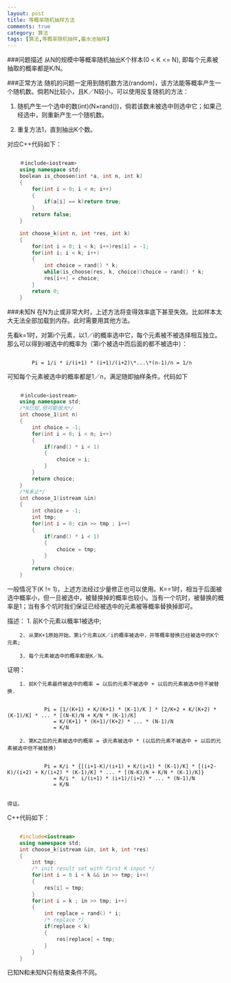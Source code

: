 ```yaml
---
layout: post
title: 等概率随机抽样方法
comments: true
category: 算法
tags: [算法,等概率随机抽样,蓄水池抽样]
---
```


###问题描述
从N的规模中等概率随机抽出K个样本(0 < K <= N), 即每个元素被抽取的概率都是K/N。

###正常方法
随机的问题一定用到随机数方法(random)，该方法能等概率产生一个随机数。倘若N比较小，且K／N较小，可以使用反复随机的方法：

1. 随机产生一个选中的数(int)(N×rand())，倘若该数未被选中则选中它；如果己经选中，则重新产生一个随机数。

2. 重复方法1，直到抽出K个数。

对应C++代码如下：

```C++

	＃include<iostream>
	using namespace std;
    boolean is_choosen(int *a, int n, int k)
    {
        for(int i = 0; i < n; i++)
        {
	        if(a[i] == k)return true;
        }
        return false;
    }

	int choose_k(int n, int *res, int k)
	{
	    for(int i = 0; i < k; i++)res[i] = -1;
		for(int i; i < k; i++)
		{
			int choice = rand() * k;
			while(is_choose(res, k, choice))choice = rand() * k;
			res[i++] = choice;
		}
		return 0;
	}

```

###未知N
在N为止或非常大时，上述方法将变得效率底下甚至失效。比如样本太大无法全部加载到内存。此时需要用其他方法。

先看k=1时，对第i个元素，以1／i的概率选中它，每个元素被不被选择相互独立。那么可以得到i被选中的概率为（第i个被选中而后面的都不被选中）：

```shell

		Pi = 1/i * i/(i+1) * (i+1)/(i+2)\*...\*(n-1)/n = 1/n

```

可知每个元素被选中的概率都是1／n，满足随即抽样条件。代码如下

```C++

	＃inlcude<iostream>
	using namespace std;
	/*N已知,但可能很大*/
	int choose_1(int n)
	{
		int choice = -1;
		for(int i = 0; i < n; i++)
		{
			if(rand() * i < 1)
			{
				choice = i;
			}
		}
		return choice;
	}
	/*N未止*/
	int choose_1(istream &in)
	{
		int choice = -1;
		int tmp;
		for(int i = 0; cin >> tmp ; i++)
		{
			if(rand() * i < 1)
			{
				choice = tmp;
			}
		}
		return choice;
	}

```

<!-- more -->

一般情况下(K != 1)，上述方法经过少量修正也可以使用。K==1时，相当于后面被选中概率小，但一旦被选中，被替换掉的概率也较小。当有一个坑时，被替换的概率是1；当有多个坑时我们保证已经被选中的元素被等概率替换掉即可。

描述：
		1. 前K个元素以概率1被选中;

		2. 从第K+1原始开始，第i个元素以K／i的概率被选中，并等概率替换已经被选中的K个元素;

		3. 每个元素被选中的概率都是K／N。

证明：

		1. 前K个元素最终被选中的概率 = 以后的元素不被选中 + 以后的元素被选中但不被替换.

```shell

			Pi = [1/(K+1) + K/(K+1) * (K-1)/K ] * [2/K+2 + K/(K+2) * (K-1)/K] * ... * [(N-K)/N + K/N * (K-1)/K] 
			   = K/(K+1) * (K+1)/(K+2) * ... * (N-1)/N
	           = K/N

```
	    2. 第K之后的元素被选中的概率 = 该元素被选中 * (以后的元素不被选中 + 以后的元素被选中但不被替换)

```shell

		    Pi = K/i * {[(i+1-K)/(i+1) + K/(i+1) * (K-1)/K] * [(i+2-K)/(i+2) + K/(i+2) * (K-1)/K] * ... * [(N-K)/N + K/N * (K-1)/K]}
		       = K/i *  i/(i+1) * (i+1)/(i+2) * ... * (N-1)/N
		       = K/N
		       
```

	得证。

C++代码如下：

```C++

	#include<iostream>
	using namespace std;
	int choose_k(istream &in, int k, int *res)
	{
	    int tmp;
	    /* init result set with first K input */
	    for(int i = 0 i < k && in >> tmp; i++)
	    {
		    res[i] = tmp;
	    }
		for(int i = k ; in >> tmp; i++)
		{
			int replace = rand() * i;
			/* replace */
			if(replace < k)
			{
				res[replace] = tmp;
			}
		}
	}

```

已知N和未知N只有结束条件不同。
